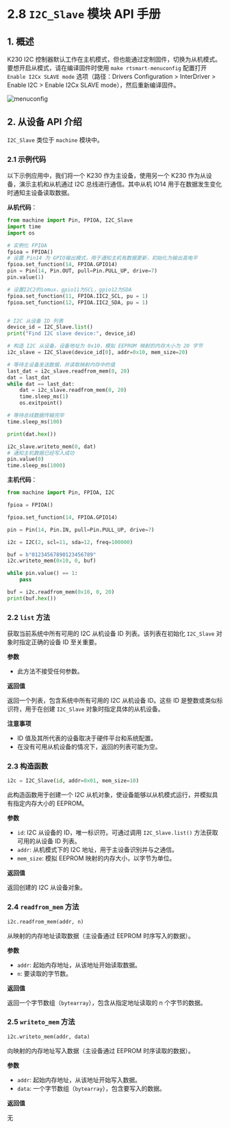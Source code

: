 # 2.8 `I2C_Slave` 模块 API 手册

## 1. 概述

K230 I2C 控制器默认工作在主机模式，但也能通过定制固件，切换为从机模式。要想开启从模式，请在编译固件时使用 `make rtsmart-menuconfig` 配置打开 `Enable I2Cx SLAVE mode` 选项（路径：Drivers Configuration > InterDriver > Enable I2C > Enable I2Cx SLAVE mode），然后重新编译固件。

![menuconfig](https://www.kendryte.com/api/post/attachment?id=639)

## 2. 从设备 API 介绍

`I2C_Slave` 类位于 `machine` 模块中。

### 2.1 示例代码

以下示例应用中，我们将一个 K230 作为主设备，使用另一个 K230 作为从设备，演示主机和从机通过 I2C 总线进行通信。其中从机 IO14 用于在数据发生变化时通知主设备读取数据。

**从机代码**：

```python
from machine import Pin, FPIOA, I2C_Slave
import time
import os

# 实例化 FPIOA
fpioa = FPIOA()
# 设置 Pin14 为 GPIO输出模式，用于通知主机有数据更新，初始化为输出高电平
fpioa.set_function(14, FPIOA.GPIO14)
pin = Pin(14, Pin.OUT, pull=Pin.PULL_UP, drive=7)
pin.value(1)

# 设置I2C2的iomux，gpio11为SCL，gpio12为SDA
fpioa.set_function(11, FPIOA.IIC2_SCL, pu = 1)
fpioa.set_function(12, FPIOA.IIC2_SDA, pu = 1)


# I2C 从设备 ID 列表
device_id = I2C_Slave.list()
print("Find I2C slave device:", device_id)

# 构造 I2C 从设备，设备地址为 0x10，模拟 EEPROM 映射的内存大小为 20 字节
i2c_slave = I2C_Slave(device_id[0], addr=0x10, mem_size=20)

# 等待主设备发送数据，并读取映射内存中的值
last_dat = i2c_slave.readfrom_mem(0, 20)
dat = last_dat
while dat == last_dat:
    dat = i2c_slave.readfrom_mem(0, 20)
    time.sleep_ms(1)
    os.exitpoint()

# 等待总线数据传输完毕
time.sleep_ms(100)

print(dat.hex())

i2c_slave.writeto_mem(0, dat)
# 通知主机数据已经写入成功
pin.value(0)
time.sleep_ms(1000)

```

**主机代码**：

```python
from machine import Pin, FPIOA, I2C

fpioa = FPIOA()

fpioa.set_function(14, FPIOA.GPIO14)

pin = Pin(14, Pin.IN, pull=Pin.PULL_UP, drive=7)

i2c = I2C(2, scl=11, sda=12, freq=100000)

buf = b"01234567890123456789"
i2c.writeto_mem(0x10, 0, buf)

while pin.value() == 1:
    pass

buf = i2c.readfrom_mem(0x10, 0, 20)
print(buf.hex())
```

### 2.2 `list` 方法

获取当前系统中所有可用的 I2C 从机设备 ID 列表。该列表在初始化 `I2C_Slave` 对象时指定正确的设备 ID 至关重要。

**参数**

- 此方法不接受任何参数。

**返回值**

返回一个列表，包含系统中所有可用的 I2C 从机设备 ID。这些 ID 是整数或类似标识符，用于在创建 `I2C_Slave` 对象时指定具体的从机设备。

**注意事项**

- ID 值及其所代表的设备取决于硬件平台和系统配置。
- 在没有可用从机设备的情况下，返回的列表可能为空。

### 2.3 构造函数

```python
i2c = I2C_Slave(id, addr=0x01, mem_size=10)
```

此构造函数用于创建一个 I2C 从机对象，使设备能够以从机模式运行，并模拟具有指定内存大小的 EEPROM。

**参数**

- `id`: I2C 从设备的 ID，唯一标识符。可通过调用 `I2C_Slave.list()` 方法获取可用的从设备 ID 列表。
- `addr`: 从机模式下的 I2C 地址，用于主设备识别并与之通信。
- `mem_size`: 模拟 EEPROM 映射的内存大小，以字节为单位。

**返回值**

返回创建的 I2C 从设备对象。

### 2.4 `readfrom_mem` 方法

```python
i2c.readfrom_mem(addr, n)
```

从映射的内存地址读取数据（主设备通过 EEPROM 时序写入的数据）。

**参数**

- `addr`: 起始内存地址，从该地址开始读取数据。
- `n`: 要读取的字节数。

**返回值**

返回一个字节数组（`bytearray`），包含从指定地址读取的 n 个字节的数据。

### 2.5 `writeto_mem` 方法

```python
i2c.writeto_mem(addr, data)
```

向映射的内存地址写入数据（主设备通过 EEPROM 时序读取的数据）。

**参数**

- `addr`: 起始内存地址，从该地址开始写入数据。
- `data`: 一个字节数组（`bytearray`），包含要写入的数据。

**返回值**

无
